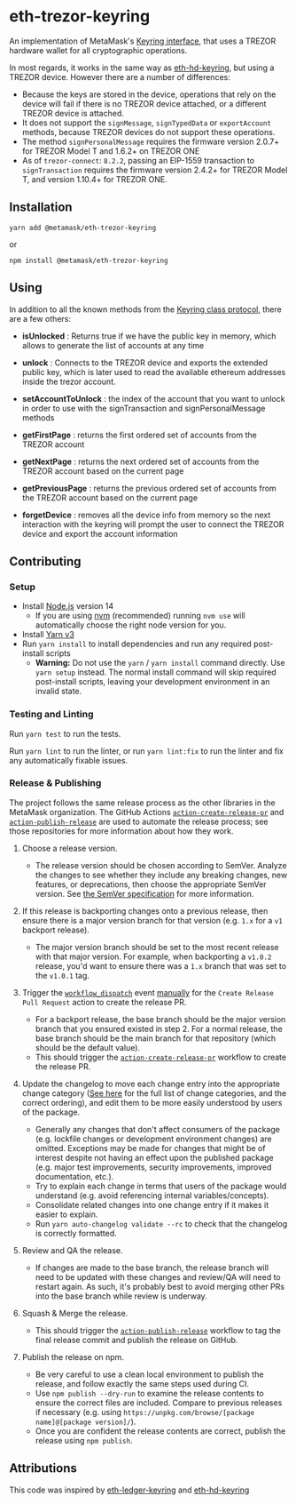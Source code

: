 # eth-trezor-keyring

An implementation of MetaMask's [Keyring interface](https://github.com/MetaMask/eth-simple-keyring#the-keyring-class-protocol), that uses a TREZOR hardware
wallet for all cryptographic operations.

In most regards, it works in the same way as
[eth-hd-keyring](https://github.com/MetaMask/eth-hd-keyring), but using a TREZOR
device. However there are a number of differences:

- Because the keys are stored in the device, operations that rely on the device
  will fail if there is no TREZOR device attached, or a different TREZOR device
  is attached.
- It does not support the `signMessage`, `signTypedData` or `exportAccount`
  methods, because TREZOR devices do not support these operations.
- The method `signPersonalMessage` requires the firmware version 2.0.7+ for TREZOR Model T and 1.6.2+ on TREZOR ONE
- As of `trezor-connect`: `8.2.2`, passing an EIP-1559 transaction to `signTransaction`
  requires the firmware version 2.4.2+ for TREZOR Model T, and version 1.10.4+ for TREZOR ONE.

## Installation

`yarn add @metamask/eth-trezor-keyring`

or

`npm install @metamask/eth-trezor-keyring`

## Using

In addition to all the known methods from the [Keyring class protocol](https://github.com/MetaMask/eth-simple-keyring#the-keyring-class-protocol),
there are a few others:

- **isUnlocked** : Returns true if we have the public key in memory, which allows to generate the list of accounts at any time

- **unlock** : Connects to the TREZOR device and exports the extended public key, which is later used to read the available ethereum addresses inside the trezor account.

- **setAccountToUnlock** : the index of the account that you want to unlock in order to use with the signTransaction and signPersonalMessage methods

- **getFirstPage** : returns the first ordered set of accounts from the TREZOR account

- **getNextPage** : returns the next ordered set of accounts from the TREZOR account based on the current page

- **getPreviousPage** : returns the previous ordered set of accounts from the TREZOR account based on the current page

- **forgetDevice** : removes all the device info from memory so the next interaction with the keyring will prompt the user to connect the TREZOR device and export the account information

## Contributing

### Setup

- Install [Node.js](https://nodejs.org) version 14
  - If you are using [nvm](https://github.com/creationix/nvm#installation) (recommended) running `nvm use` will automatically choose the right node version for you.
- Install [Yarn v3](https://yarnpkg.com/getting-started/install)
- Run `yarn install` to install dependencies and run any required post-install scripts
  - **Warning:** Do not use the `yarn` / `yarn install` command directly. Use `yarn setup` instead. The normal install command will skip required post-install scripts, leaving your development environment in an invalid state.

### Testing and Linting

Run `yarn test` to run the tests.

Run `yarn lint` to run the linter, or run `yarn lint:fix` to run the linter and fix any automatically fixable issues.

### Release & Publishing

The project follows the same release process as the other libraries in the MetaMask organization. The GitHub Actions [`action-create-release-pr`](https://github.com/MetaMask/action-create-release-pr) and [`action-publish-release`](https://github.com/MetaMask/action-publish-release) are used to automate the release process; see those repositories for more information about how they work.

1. Choose a release version.

   - The release version should be chosen according to SemVer. Analyze the changes to see whether they include any breaking changes, new features, or deprecations, then choose the appropriate SemVer version. See [the SemVer specification](https://semver.org/) for more information.

2. If this release is backporting changes onto a previous release, then ensure there is a major version branch for that version (e.g. `1.x` for a `v1` backport release).

   - The major version branch should be set to the most recent release with that major version. For example, when backporting a `v1.0.2` release, you'd want to ensure there was a `1.x` branch that was set to the `v1.0.1` tag.

3. Trigger the [`workflow_dispatch`](https://docs.github.com/en/actions/reference/events-that-trigger-workflows#workflow_dispatch) event [manually](https://docs.github.com/en/actions/managing-workflow-runs/manually-running-a-workflow) for the `Create Release Pull Request` action to create the release PR.

   - For a backport release, the base branch should be the major version branch that you ensured existed in step 2. For a normal release, the base branch should be the main branch for that repository (which should be the default value).
   - This should trigger the [`action-create-release-pr`](https://github.com/MetaMask/action-create-release-pr) workflow to create the release PR.

4. Update the changelog to move each change entry into the appropriate change category ([See here](https://keepachangelog.com/en/1.0.0/#types) for the full list of change categories, and the correct ordering), and edit them to be more easily understood by users of the package.

   - Generally any changes that don't affect consumers of the package (e.g. lockfile changes or development environment changes) are omitted. Exceptions may be made for changes that might be of interest despite not having an effect upon the published package (e.g. major test improvements, security improvements, improved documentation, etc.).
   - Try to explain each change in terms that users of the package would understand (e.g. avoid referencing internal variables/concepts).
   - Consolidate related changes into one change entry if it makes it easier to explain.
   - Run `yarn auto-changelog validate --rc` to check that the changelog is correctly formatted.

5. Review and QA the release.

   - If changes are made to the base branch, the release branch will need to be updated with these changes and review/QA will need to restart again. As such, it's probably best to avoid merging other PRs into the base branch while review is underway.

6. Squash & Merge the release.

   - This should trigger the [`action-publish-release`](https://github.com/MetaMask/action-publish-release) workflow to tag the final release commit and publish the release on GitHub.

7. Publish the release on npm.

   - Be very careful to use a clean local environment to publish the release, and follow exactly the same steps used during CI.
   - Use `npm publish --dry-run` to examine the release contents to ensure the correct files are included. Compare to previous releases if necessary (e.g. using `https://unpkg.com/browse/[package name]@[package version]/`).
   - Once you are confident the release contents are correct, publish the release using `npm publish`.

## Attributions

This code was inspired by [eth-ledger-keyring](https://github.com/jamespic/eth-ledger-keyring) and [eth-hd-keyring](https://github.com/MetaMask/eth-hd-keyring)

